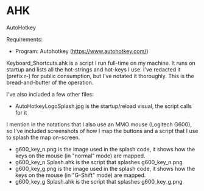# AHK
AutoHotkey

Requirements:
  - Program: Autohotkey (https://www.autohotkey.com/)

Keyboard_Shortcuts.ahk is a script I run full-time on my machine. It runs on startup and lists all the hot-strings and hot-keys I use. I've redacted it (prefix r-) for public consumption, but I've notated it thoroughly. This is the bread-and-butter of the operation.

I've also included a few other files:
  - AutoHotkeyLogoSplash.jpg is the startup/reload visual, the script calls for it
  
  I mention in the notations that I also use an MMO mouse (Logitech G600), so I've included screenshots of how I map the buttons and a script that I use to splash the map on-screen.
  
  - g600_key_n.png is the image used in the splash code, it shows how the keys on the mouse (in "normal" mode) are mapped.
  - g600_key_n Splash.ahk is the script that splashes g600_key_n.png 
  - g600_key_g.png is the image used in the splash code, it shows how the keys on the mouse (in "G-Shift" mode) are mapped.
  - g600_key_g Splash.ahk is the script that splashes g600_key_g.png 
